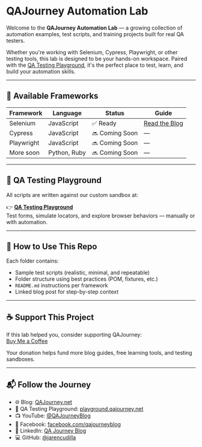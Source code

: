 # QAJourney Automation Lab

Welcome to the **QAJourney Automation Lab** — a growing collection of automation examples, test scripts, and training projects built for real QA testers.

Whether you're working with Selenium, Cypress, Playwright, or other testing tools, this lab is designed to be your hands-on workspace. Paired with the [QA Testing Playground](https://playground.qajourney.net), it's the perfect place to test, learn, and build your automation skills.

---

## 🔧 Available Frameworks

| Framework  | Language     | Status        | Guide                                  |
|------------|--------------|---------------|----------------------------------------|
| Selenium   | JavaScript   | ✅ Ready       | [Read the Blog](https://qajourney.net/selenium-automation-qa-testers) |
| Cypress    | JavaScript   | 🔜 Coming Soon | —                                      |
| Playwright | JavaScript   | 🔜 Coming Soon | —                                      |
| More soon  | Python, Ruby | 🔜 Coming Soon | —                                      |

---

## 🧪 QA Testing Playground

All scripts are written against our custom sandbox at:

👉 [**QA Testing Playground**](https://playground.qajourney.net)  
Test forms, simulate locators, and explore browser behaviors — manually or with automation.

---

## 🧭 How to Use This Repo

Each folder contains:

- Sample test scripts (realistic, minimal, and repeatable)
- Folder structure using best practices (POM, fixtures, etc.)
- `README.md` instructions per framework
- Linked blog post for step-by-step context

---

## ☕ Support This Project

If this lab helped you, consider supporting QAJourney:  
[Buy Me a Coffee](https://www.buymeacoffee.com/qajourney)

Your donation helps fund more blog guides, free learning tools, and testing sandboxes.

---

## 📬 Follow the Journey

- 🌐 Blog: [QAJourney.net](https://qajourney.net)  
- 🧪 QA Testing Playground: [playground.qajourney.net](https://playground.qajourney.net)  
- 📺 YouTube: [@QAJourneyBlog](https://www.youtube.com/@QAJourneyBlog)  
- 📘 Facebook: [facebook.com/qajourneyblog](https://www.facebook.com/qajourneyblog)  
- 💼 LinkedIn: [QA Journey Blog](https://www.linkedin.com/company/qa-journey-blog)  
- 💻 GitHub: [@jarencudilla](https://github.com/jarencudilla)  